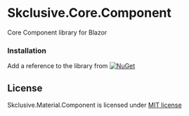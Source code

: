 Skclusive.Core.Component
=============================

Core Component library for Blazor

### Installation

Add a reference to the library from [![NuGet](https://img.shields.io/nuget/v/Skclusive.Core.Component.svg)](https://www.nuget.org/packages/Skclusive.Core.Component/)

## License

Skclusive.Material.Component is licensed under [MIT license](http://www.opensource.org/licenses/mit-license.php)
